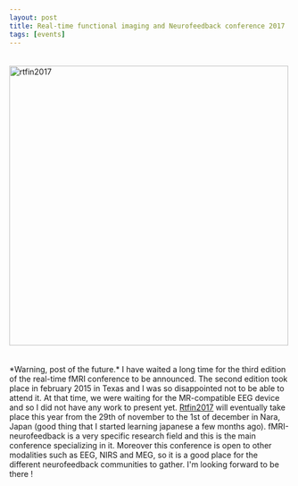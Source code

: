 ```yaml
---
layout: post
title: Real-time functional imaging and Neurofeedback conference 2017
tags: [events]
---
```

<img src="/lorraineperronnet/public/img/rtfin2017.png" style="width:500px;margin:20px auto 20px auto" alt="rtfin2017" />

\*Warning, post of the future.\* I have waited a long time for the third edition of the real-time fMRI conference to be announced. The second edition took place in february 2015 in Texas and I was so disappointed not to be able to attend it. At that time, we were waiting for the MR-compatible EEG device and so I did not have any work to present yet.  [Rtfin2017](http://rtfin2017.atr.jp/?page_id=36) will eventually take place this year from the 29th of november to the 1st of december in Nara, Japan (good thing that I started learning japanese a few months ago). fMRI-neurofeedback is a very specific research field and this is the main conference specializing in it. Moreover this conference is open to other modalities such as EEG, NIRS and MEG, so it is a good place for the different neurofeedback communities to gather. I'm looking forward to be there !
